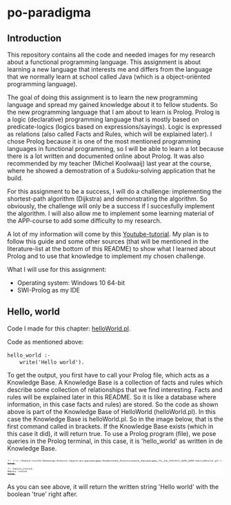 # po-paradigma

## Introduction

This repository contains all the code and needed images for my research about a functional programming language. This assignment is about learning a new language that interests me and differs from the language that we normally learn at school called Java (which is a object-oriënted programming language).

The goal of doing this assignment is to learn the new programming language and spread my gained knowledge about it to fellow students. So the new programming language that I am about to learn is Prolog. Prolog is a logic (declarative) programming language that is mostly based on predicate-logics (logics based on expressions/sayings). Logic is expressed as relations (also called Facts and Rules, which will be explained later). I chose Prolog because it is one of the most mentioned programming languages in functional programming, so I will be able to learn a lot because there is a lot written and documented online about Prolog. It was also recommended by my teacher (Michel Koolwaaij) last year at the course, where he showed a demostration of a Sudoku-solving application that he build.

For this assignment to be a success, I will do a challenge: implementing the shortest-path algorithm (Dijkstra) and demonstrating the algorithm. So obviously, the challenge will only be a success if I succesfully implement the algorithm. I will also allow me to implement some learning material of the APP-course to add some difficulty to my research. 

A lot of my information will come by this [Youtube-tutorial](https://www.youtube.com/watch?v=SykxWpFwMGs). My plan is to follow this guide and some other sources (that will be mentioned in the literature-list at the bottom of this README) to show what I learned about Prolog and to use that knowledge to implement my chosen challenge.

What I will use for this assignment:

  - Operating system: Windows 10 64-bit
  - SWI-Prolog as my IDE
  
## Hello, world

Code I made for this chapter: [helloWorld.pl](Onderzoek_Functionele_Paradigma_Vu_Le_592420_ASD_APP/helloWorld.pl).

Code as mentioned above:

```
hello_world :-
    write('Hello world').

```
To get the output, you first have to call your Prolog file, which acts as a Knowledge Base.
A Knowledge Base is a collection of facts and rules which describe some collection of relationships that we find interesting.
Facts and rules will be explained later in this README.
So it is like a database where information, in this case facts and rules) are stored. 
So the code as shown above is part of the Knowledge Base of HelloWorld (helloWorld.pl). 
In this case the Knowledge Base is helloWorld.pl. So in the image below, that is the first command called in brackets.
If the Knowledge Base exists (which in this case it did), it will return true.
To use a Prolog program (file), we pose queries in the Prolog terminal, in this case, it is 'hello_world' as written in de Knowledge Base. 

![helloWorld](Onderzoek_Functionele_Paradigma_Vu_Le_592420_ASD_APP/prolog_images/hello_world_2.png)

As you can see above, it will return the written string 'Hello world' with the boolean 'true' right after. 

